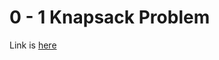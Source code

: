 # 0 - 1 Knapsack Problem
Link is [here](https://practice.geeksforgeeks.org/problems/0-1-knapsack-problem/0)